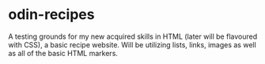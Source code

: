 # odin-recipes

A testing grounds for my new acquired skills in HTML (later will be flavoured with CSS), a basic recipe website. Will be utilizing lists, links, images as well as all of the basic HTML markers.   